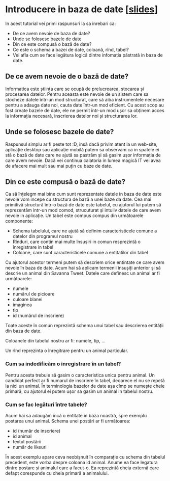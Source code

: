 <!---
layout: default
title: Introducere in baze de date
--->

# Introducere in baza de date [[slides](http://slides.com/glebtocarenco/introducere-in-baze-de-date/live#/)]
In acest tutorial vei primi raspunsuri la sa inrebari ca:

- De ce avem nevoie de baza de date?
- Unde se folosesc bazele de date
- Din ce este compusă o bază de date?
- Ce este o schema a bazei de date, coloană, rînd, tabel?
- Vei afla cum se face legătura logică dintre infomația păstrată in baza de date.

## De ce avem nevoie de o bază de date?
Informatica este știința care se ocupă de prelucrearea, stocarea și procesarea datelor. Pentru aceasta este nevoie de un sistem care sa stocheze datele într-un mod structurat, care să aiba instrumentele necesare pentru a adauga date noi, cauta date într-un mod eficient. Cu acest scop au fost create bazele de date, ele ne permit într-un mod ușor sa obținem acces la informația necesară, inscrierea datelor noi și structurarea lor.


## Unde se folosesc bazele de date?
Raspunsul simplu ar fi peste tot :D, insă dacă privim atent la un web-site, aplicație desktop sau aplicație mobilă putem sa observam ca in spatele ei stă o bază de date care ne ajută sa pastrăm și să gasim ușor informația de care avem nevoie. Dacă vei continua calatoria in lumea magică IT vei avea de afacere mai mult sau mai puțin cu baze de date.


## Din ce este compusă o bază de date?

Ca să înțelegm mai bine cum sunt reprezentate datele in baza de date este nevoie vom incepe cu structura de bază a unei baze da date. Cea mai primitivă structură într-o bază de date este tabelul, cu ajutorul lui putem să reprezentăm intr-un mod comod, strucuturat și intuiiv datele de care avem nevoie in aplicație. Un tabel este compus compus din următoarele componente:
- Schema tabelului, care ne ajută să definim caracteristicele comune a datelor din programul nostru
- Rînduri, care contin mai multe însușiri in comun resprezintă o înregistrare in tabel
- Coloane, care sunt caracteristicele comune a entitatilor din tabel

Cu ajutorul acestor termeni putem să descriem orice entintate ce care avem nevoie în baza de date.
Acum hai să aplicam termenii însușiți anterior și să descrie un animal din Savanna Tweet. Datele care definesc un animal ar fi următoarele:
- numele
- numărul de picioare
- culoare blanei
- imaginea
- tip
- id (numărul de inscriere)

Toate aceste în comun reprezintă schema unui tabel sau descrierea entității din baza de date.

Coloanele din tabelul nostru ar fi: numele, tip, ...

Un rînd reprezinta o înregitrare pentru un animal particular.

### Cum sa indedificăm o inregistrare în un tabel?
Pentru acesta trebuie să gasim o caracteristica unica pentru animal. Un candidat perfect ar fi numarul de inscriere în tabel, deoarece el nu se repetă la nici un animal. În terminologia bazelor de date așa cîmp se numește cheie primară, cu ajutorul ei putem ușor sa gasim un animal in tabelul nostru.

### Cum se fac legături între tabele?
Acum hai sa adaugăm încă o entitate in baza noastră, spre exemplu postarea unui animal. Schema unei postări ar fi următoarea:
- id (număr de inscriere)
- id animal
- textul postării
- număr de likeuri

În acest exemplu apare ceva neobișnuit în comparație cu schema din tabelul precedent, este vorba despre coloana id animal. Anume ea face legatura dintre postare și animalul care a facut-o. Ea reprezintă cheia externă care defapt corespunde cu cheia primară a animalului.


